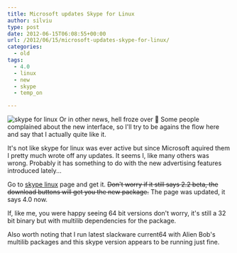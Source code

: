 ```yaml
---
title: Microsoft updates Skype for Linux
author: silviu
type: post
date: 2012-06-15T06:08:55+00:00
url: /2012/06/15/microsoft-updates-skype-for-linux/
categories:
  - old
tags:
  - 4.0
  - linux
  - new
  - skype
  - temp_on

---
```


![skype for linux](/blog/images/2012/download-skype-2-2-beta-for-linux.jpg) Or in other news, hell froze over 🙂 Some people complained about the new interface, so I'll try to be agains the flow here and say that I actually quite like it.

It's not like skype for linux was ever active but since Microsoft aquired them I pretty much wrote off any updates. It seems I, like many others was wrong. Probably it has something to do with the new advertising features introduced lately...

Go to [skype linux](http://www.skype.com/intl/en-us/get-skype/on-your-computer/linux/) page and get it. <del>Don't worry if it still says 2.2 beta, the download buttons will get you the new package.</del> The page was updated, it says 4.0 now.

If, like me, you were happy seeing 64 bit versions don't worry, it's still a 32 bit binary but with multilib dependencies for the package.

Also worth noting that I run latest slackware current64 with Alien Bob's multilib packages and this skype version appears to be running just fine.

 [1]: http://blog.silviuvulcan.ro/wp-content/uploads/sites/2/2012/06/download-skype-2-2-beta-for-linux.jpg